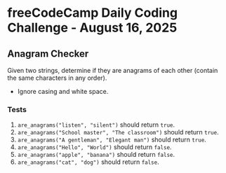 # freeCodeCamp Daily Coding Challenge - August 16, 2025

## Anagram Checker

Given two strings, determine if they are anagrams of each other (contain the same characters in any order).

* Ignore casing and white space.

### Tests

1. `are_anagrams("listen", "silent")` should return `true`.
2. `are_anagrams("School master", "The classroom")` should return `true`.
3. `are_anagrams("A gentleman", "Elegant man")` should return `true`.
4. `are_anagrams("Hello", "World")` should return `false`.
5. `are_anagrams("apple", "banana")` should return `false`.
6. `are_anagrams("cat", "dog")` should return `false`.